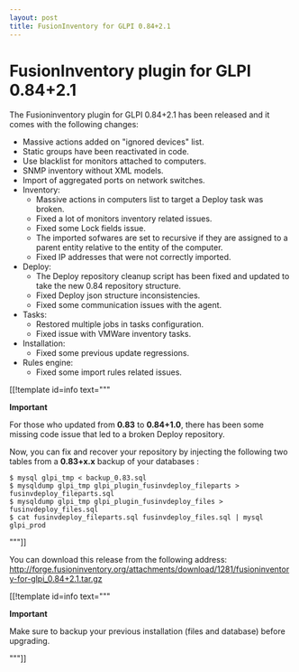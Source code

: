 ```yaml
---
layout: post
title: FusionInventory for GLPI 0.84+2.1
---
```


FusionInventory plugin for GLPI 0.84+2.1
========================================

The Fusioninventory plugin for GLPI 0.84+2.1 has been released and it
comes with the following changes:

-   Massive actions added on "ignored devices" list.
-   Static groups have been reactivated in code.
-   Use blacklist for monitors attached to computers.
-   SNMP inventory without XML models.
-   Import of aggregated ports on network switches.
-   Inventory:
    -   Massive actions in computers list to target a Deploy task was
        broken.
    -   Fixed a lot of monitors inventory related issues.
    -   Fixed some Lock fields issue.
    -   The imported sofwares are set to recursive if they are assigned
        to a parent entity relative to the entity of the computer.
    -   Fixed IP addresses that were not correctly imported.
-   Deploy:
    -   The Deploy repository cleanup script has been fixed and updated
        to take the new 0.84 repository structure.
    -   Fixed Deploy json structure inconsistencies.
    -   Fixed some communication issues with the agent.
-   Tasks:
    -   Restored multiple jobs in tasks configuration.
    -   Fixed issue with VMWare inventory tasks.
-   Installation:
    -   Fixed some previous update regressions.
-   Rules engine:
    -   Fixed some import rules related issues.

[[!template id=info text="""

**Important**

For those who updated from **0.83** to **0.84+1.0**, there has been
some missing code issue that led to a broken Deploy repository.

Now, you can fix and recover your repository by injecting the
following two tables from a **0.83+x.x** backup of your databases :

    $ mysql glpi_tmp < backup_0.83.sql
    $ mysqldump glpi_tmp glpi_plugin_fusinvdeploy_fileparts > fusinvdeploy_fileparts.sql
    $ mysqldump glpi_tmp glpi_plugin_fusinvdeploy_files > fusinvdeploy_files.sql
    $ cat fusinvdeploy_fileparts.sql fusinvdeploy_files.sql | mysql glpi_prod

"""]]

You can download this release from the following address:
<http://forge.fusioninventory.org/attachments/download/1281/fusioninventory-for-glpi_0.84+2.1.tar.gz>


[[!template id=info text="""

**Important**

Make sure to backup your previous installation (files and database)
before upgrading.

"""]]
